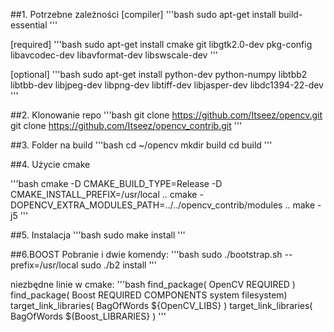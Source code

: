 ##1. Potrzebne zależności
[compiler]
'''bash
sudo apt-get install build-essential
'''

[required]
'''bash
sudo apt-get install cmake git libgtk2.0-dev pkg-config libavcodec-dev libavformat-dev libswscale-dev
'''

[optional]
'''bash
sudo apt-get install python-dev python-numpy libtbb2 libtbb-dev libjpeg-dev libpng-dev libtiff-dev libjasper-dev libdc1394-22-dev
'''

##2. Klonowanie repo
'''bash
git clone https://github.com/Itseez/opencv.git
git clone https://github.com/Itseez/opencv_contrib.git
'''

##3. Folder na build
'''bash
cd ~/opencv
mkdir build
cd build
'''

##4. Użycie cmake

'''bash
cmake -D CMAKE_BUILD_TYPE=Release -D CMAKE_INSTALL_PREFIX=/usr/local ..
cmake -DOPENCV_EXTRA_MODULES_PATH=../../opencv_contrib/modules ..
make -j5
'''

##5. Instalacja
'''bash
sudo make install
'''

##6.BOOST
Pobranie i dwie komendy:
'''bash
sudo ./bootstrap.sh --prefix=/usr/local
sudo ./b2 install
'''

niezbędne linie w cmake:
'''bash
find_package( OpenCV REQUIRED )
find_package( Boost REQUIRED COMPONENTS system filesystem)
target_link_libraries( BagOfWords ${OpenCV_LIBS} )
target_link_libraries( BagOfWords ${Boost_LIBRARIES} )
'''